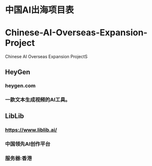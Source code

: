 # 中国AI出海项目表
# Chinese-AI-Overseas-Expansion-Project
Chinese AI Overseas Expansion ProjectS

## HeyGen
### heygen.com
### 一款文本生成视频的AI工具。


## LibLib
### https://www.liblib.ai/
### 中国领先AI创作平台
### 服务器:香港

